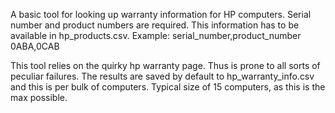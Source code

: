 A basic tool for looking up warranty information for HP computers.
Serial number and product numbers are required. This information has to be available
in hp_products.csv.
Example:
serial_number,product_number
0ABA,0CAB

This tool relies on the quirky hp warranty page. Thus is prone to all sorts of peculiar failures.
The results are saved by default to hp_warranty_info.csv and this is per bulk of computers.
Typical size of 15 computers, as this is the max possible.
